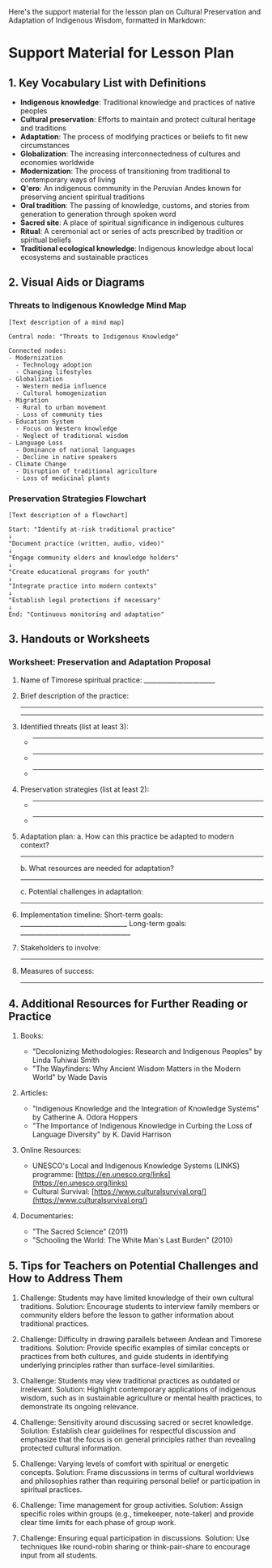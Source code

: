 Here's the support material for the lesson plan on Cultural Preservation and Adaptation of Indigenous Wisdom, formatted in Markdown:

# Support Material for Lesson Plan

## 1. Key Vocabulary List with Definitions

- **Indigenous knowledge**: Traditional knowledge and practices of native peoples
- **Cultural preservation**: Efforts to maintain and protect cultural heritage and traditions
- **Adaptation**: The process of modifying practices or beliefs to fit new circumstances
- **Globalization**: The increasing interconnectedness of cultures and economies worldwide
- **Modernization**: The process of transitioning from traditional to contemporary ways of living
- **Q'ero**: An indigenous community in the Peruvian Andes known for preserving ancient spiritual traditions
- **Oral tradition**: The passing of knowledge, customs, and stories from generation to generation through spoken word
- **Sacred site**: A place of spiritual significance in indigenous cultures
- **Ritual**: A ceremonial act or series of acts prescribed by tradition or spiritual beliefs
- **Traditional ecological knowledge**: Indigenous knowledge about local ecosystems and sustainable practices

## 2. Visual Aids or Diagrams

### Threats to Indigenous Knowledge Mind Map

```
[Text description of a mind map]

Central node: "Threats to Indigenous Knowledge"

Connected nodes:
- Modernization
  - Technology adoption
  - Changing lifestyles
- Globalization
  - Western media influence
  - Cultural homogenization
- Migration
  - Rural to urban movement
  - Loss of community ties
- Education System
  - Focus on Western knowledge
  - Neglect of traditional wisdom
- Language Loss
  - Dominance of national languages
  - Decline in native speakers
- Climate Change
  - Disruption of traditional agriculture
  - Loss of medicinal plants
```

### Preservation Strategies Flowchart

```
[Text description of a flowchart]

Start: "Identify at-risk traditional practice"
↓
"Document practice (written, audio, video)"
↓
"Engage community elders and knowledge holders"
↓
"Create educational programs for youth"
↓
"Integrate practice into modern contexts"
↓
"Establish legal protections if necessary"
↓
End: "Continuous monitoring and adaptation"
```

## 3. Handouts or Worksheets

### Worksheet: Preservation and Adaptation Proposal

1. Name of Timorese spiritual practice: ______________________

2. Brief description of the practice:
   _________________________________________________
   _________________________________________________

3. Identified threats (list at least 3):
   - _______________________________________________
   - _______________________________________________
   - _______________________________________________

4. Preservation strategies (list at least 2):
   - _______________________________________________
   - _______________________________________________

5. Adaptation plan:
   a. How can this practice be adapted to modern context?
      _______________________________________________
   b. What resources are needed for adaptation?
      _______________________________________________
   c. Potential challenges in adaptation:
      _______________________________________________

6. Implementation timeline:
   Short-term goals: _________________________________
   Long-term goals: __________________________________

7. Stakeholders to involve:
   _________________________________________________

8. Measures of success:
   _________________________________________________

## 4. Additional Resources for Further Reading or Practice

1. Books:
   - "Decolonizing Methodologies: Research and Indigenous Peoples" by Linda Tuhiwai Smith
   - "The Wayfinders: Why Ancient Wisdom Matters in the Modern World" by Wade Davis

2. Articles:
   - "Indigenous Knowledge and the Integration of Knowledge Systems" by Catherine A. Odora Hoppers
   - "The Importance of Indigenous Knowledge in Curbing the Loss of Language Diversity" by K. David Harrison

3. Online Resources:
   - UNESCO's Local and Indigenous Knowledge Systems (LINKS) programme: [https://en.unesco.org/links](https://en.unesco.org/links)
   - Cultural Survival: [https://www.culturalsurvival.org/](https://www.culturalsurvival.org/)

4. Documentaries:
   - "The Sacred Science" (2011)
   - "Schooling the World: The White Man's Last Burden" (2010)

## 5. Tips for Teachers on Potential Challenges and How to Address Them

1. Challenge: Students may have limited knowledge of their own cultural traditions.
   Solution: Encourage students to interview family members or community elders before the lesson to gather information about traditional practices.

2. Challenge: Difficulty in drawing parallels between Andean and Timorese traditions.
   Solution: Provide specific examples of similar concepts or practices from both cultures, and guide students in identifying underlying principles rather than surface-level similarities.

3. Challenge: Students may view traditional practices as outdated or irrelevant.
   Solution: Highlight contemporary applications of indigenous wisdom, such as in sustainable agriculture or mental health practices, to demonstrate its ongoing relevance.

4. Challenge: Sensitivity around discussing sacred or secret knowledge.
   Solution: Establish clear guidelines for respectful discussion and emphasize that the focus is on general principles rather than revealing protected cultural information.

5. Challenge: Varying levels of comfort with spiritual or energetic concepts.
   Solution: Frame discussions in terms of cultural worldviews and philosophies rather than requiring personal belief or participation in spiritual practices.

6. Challenge: Time management for group activities.
   Solution: Assign specific roles within groups (e.g., timekeeper, note-taker) and provide clear time limits for each phase of group work.

7. Challenge: Ensuring equal participation in discussions.
   Solution: Use techniques like round-robin sharing or think-pair-share to encourage input from all students.